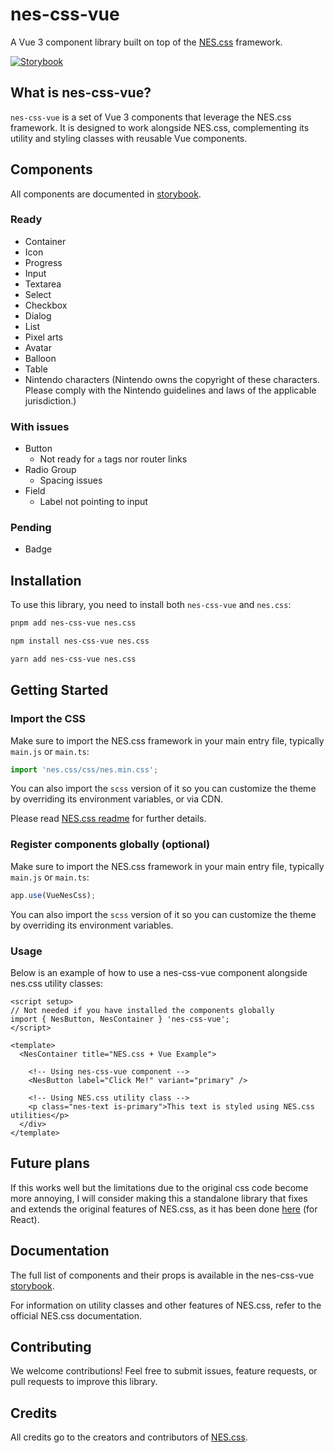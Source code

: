 # nes-css-vue

A Vue 3 component library built on top of the [NES.css](https://nostalgic-css.github.io/NES.css) framework.

[![Storybook](https://raw.githubusercontent.com/storybookjs/brand/059f152ecfa4e9895380cb0e4a1f48cf80311a69/badge/badge-storybook.svg)](https://6776ff893997214c9ddaa7fc-xtnljuvvgs.chromatic.com/)

## What is nes-css-vue?

`nes-css-vue` is a set of Vue 3 components that leverage the NES.css framework. It is designed to work alongside NES.css, complementing its utility and styling classes with reusable Vue components.

## Components

All components are documented in [storybook](https://6776ff893997214c9ddaa7fc-xtnljuvvgs.chromatic.com/).

### Ready
- Container
- Icon
- Progress
- Input
- Textarea
- Select
- Checkbox
- Dialog
- List
- Pixel arts
- Avatar
- Balloon
- Table
- Nintendo characters (Nintendo owns the copyright of these characters. Please comply with the Nintendo guidelines and laws of the applicable jurisdiction.)

### With issues
- Button
  - Not ready for `a` tags nor router links
- Radio Group
  - Spacing issues 
- Field
  - Label not pointing to input

### Pending
- Badge

## Installation

To use this library, you need to install both `nes-css-vue` and `nes.css`:

```bash
pnpm add nes-css-vue nes.css
```
```bash
npm install nes-css-vue nes.css
```
```bash
yarn add nes-css-vue nes.css
```

## Getting Started

### Import the CSS

Make sure to import the NES.css framework in your main entry file, typically `main.js` or `main.ts`:

```ts
import 'nes.css/css/nes.min.css';
```

You can also import the `scss` version of it so you can customize the theme by overriding its environment variables, or via CDN.

Please read [NES.css readme](https://github.com/nostalgic-css/NES.css?tab=readme-ov-file#styles) for further details.



### Register components globally (optional)

Make sure to import the NES.css framework in your main entry file, typically `main.js` or `main.ts`:

```ts
app.use(VueNesCss);
```

You can also import the `scss` version of it so you can customize the theme by overriding its environment variables.

### Usage

Below is an example of how to use a nes-css-vue component alongside nes.css utility classes:

```vue
<script setup>
// Not needed if you have installed the components globally
import { NesButton, NesContainer } 'nes-css-vue';
</script>

<template>
  <NesContainer title="NES.css + Vue Example">
  
    <!-- Using nes-css-vue component -->
    <NesButton label="Click Me!" variant="primary" />

    <!-- Using NES.css utility class -->
    <p class="nes-text is-primary">This text is styled using NES.css utilities</p>
  </div>
</template>
```

## Future plans

If this works well but the limitations due to the original css code become more annoying, I will consider making this a standalone library that fixes and extends the original features of NES.css, as it has been done [here](https://kyr0.github.io/nes-ui-react/) (for React).

## Documentation

The full list of components and their props is available in the nes-css-vue [storybook](https://6776ff893997214c9ddaa7fc-xtnljuvvgs.chromatic.com/).

For information on utility classes and other features of NES.css, refer to the official NES.css documentation.


## Contributing

We welcome contributions! Feel free to submit issues, feature requests, or pull requests to improve this library.

## Credits

All credits go to the creators and contributors of [NES.css](https://nostalgic-css.github.io/NES.css).

